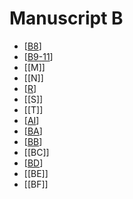 # Manuscript B

* [[B8]]
* [[B9-11]]
* [[M]]
* [[N]]
* [[R]]
* [[S]]
* [[T]]
* [[AI]]
* [[BA]]
* [[BB]]
* [[BC]]
* [[BD]]
* [[BE]]
* [[BF]]


[//begin]: # "Autogenerated link references for markdown compatibility"
[B8]: B8 "MEE 4, 8 = TM.75.G.2007"
[B9-11]: B9-11 "MEE 4, 9 + MEE 4, 10 + MEE 4, 11 = TM.75.G.2004+TM.75.G.2001+TM.75.G.2003"
[R]: R "MEE 4, 27 = TM.75.G.5305"
[AI]: AI "# MEE 4, 45 = TM.75.G.5314"
[BA]: BA "MEE 4 65 = TM.75.G.4525"
[BB]: BB "MEE 4, 66 = TM.75.G.5266"
[BD]: BD "MEE 4 68 = TM.75.G.4541"
[//end]: # "Autogenerated link references"